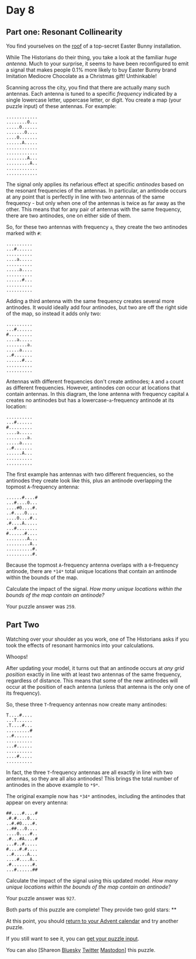 # Day 8

## Part one: Resonant Collinearity

You find yourselves on the [roof](/2016/day/25) of a top-secret Easter Bunny
installation.

While The Historians do their thing, you take a look at the familiar *huge
antenna*. Much to your surprise, it seems to have been reconfigured to emit a
signal that makes people 0.1% more likely to buy Easter Bunny brand Imitation
Mediocre Chocolate as a Christmas gift! Unthinkable!

Scanning across the city, you find that there are actually many such antennas.
Each antenna is tuned to a specific *frequency* indicated by a single lowercase
letter, uppercase letter, or digit. You create a map (your puzzle input) of
these antennas. For example:

```text
............
........0...
.....0......
.......0....
....0.......
......A.....
............
............
........A...
.........A..
............
............

```

The signal only applies its nefarious effect at specific *antinodes* based on
the resonant frequencies of the antennas. In particular, an antinode occurs at
any point that is perfectly in line with two antennas of the same frequency -
but only when one of the antennas is twice as far away as the other. This means
that for any pair of antennas with the same frequency, there are two antinodes,
one on either side of them.

So, for these two antennas with frequency `a`, they create the two antinodes
marked with `#`:

```text
..........
...#......
..........
....a.....
..........
.....a....
..........
......#...
..........
..........

```

Adding a third antenna with the same frequency creates several more antinodes.
It would ideally add four antinodes, but two are off the right side of the map,
so instead it adds only two:

```text
..........
...#......
#.........
....a.....
........a.
.....a....
..#.......
......#...
..........
..........

```

Antennas with different frequencies don't create antinodes; `A` and `a` count
as different frequencies. However, antinodes *can* occur at locations that
contain antennas. In this diagram, the lone antenna with frequency capital `A`
creates no antinodes but has a lowercase-`a`-frequency antinode at its
location:

```text
..........
...#......
#.........
....a.....
........a.
.....a....
..#.......
......A...
..........
..........

```

The first example has antennas with two different frequencies, so the antinodes
they create look like this, plus an antinode overlapping the topmost
`A`-frequency antenna:

```text
......#....#
...#....0...
....#0....#.
..#....0....
....0....#..
.#....A.....
...#........
#......#....
........A...
.........A..
..........#.
..........#.

```

Because the topmost `A`-frequency antenna overlaps with a `0`-frequency
antinode, there are `*14*` total unique locations that contain an antinode
within the bounds of the map.

Calculate the impact of the signal. *How many unique locations within the
bounds of the map contain an antinode?*

Your puzzle answer was `259`.

## Part Two

Watching over your shoulder as you work, one of The Historians asks if you took
the effects of resonant harmonics into your calculations.

Whoops!

After updating your model, it turns out that an antinode occurs at *any grid
position* exactly in line with at least two antennas of the same frequency,
regardless of distance. This means that some of the new antinodes will occur at
the position of each antenna (unless that antenna is the only one of its
frequency).

So, these three `T`-frequency antennas now create many antinodes:

```text
T....#....
...T......
.T....#...
.........#
..#.......
..........
...#......
..........
....#.....
..........

```

In fact, the three `T`-frequency antennas are all exactly in line with two
antennas, so they are all also antinodes! This brings the total number of
antinodes in the above example to `*9*`.

The original example now has `*34*` antinodes, including the antinodes that
appear on every antenna:

```text
##....#....#
.#.#....0...
..#.#0....#.
..##...0....
....0....#..
.#...#A....#
...#..#.....
#....#.#....
..#.....A...
....#....A..
.#........#.
...#......##

```

Calculate the impact of the signal using this updated model. *How many unique
locations within the bounds of the map contain an antinode?*

Your puzzle answer was `927`.

Both parts of this puzzle are complete! They provide two gold stars: \*\*

At this point, you should [return to your Advent calendar](/2024) and try
another puzzle.

If you still want to see it, you can [get your puzzle input](8/input).

You can also [Shareon
[Bluesky](https://bsky.app/intent/compose?text=I%27ve+completed+%22Resonant+Collinearity%22+%2D+Day+8+%2D+Advent+of+Code+2024+%23AdventOfCode+https%3A%2F%2Fadventofcode%2Ecom%2F2024%2Fday%2F8)
[Twitter](https://twitter.com/intent/tweet?text=I%27ve+completed+%22Resonant+Collinearity%22+%2D+Day+8+%2D+Advent+of+Code+2024&url=https%3A%2F%2Fadventofcode%2Ecom%2F2024%2Fday%2F8&related=ericwastl&hashtags=AdventOfCode)
[Mastodon](javascript:void(0);)] this puzzle.
